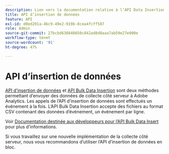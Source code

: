 ```yaml
---
description: Lien vers la documentation relative à lʼAPI Data Insertion.
title: API d’insertion de données
feature: API
exl-id: d0ed201a-4bc9-49e2-919b-8cea4fcff587
role: Admin
source-git-commit: 27bcbd638848650c842ad8d8aaa7ab59e27e900e
workflow-type: tm+mt
source-wordcount: '91'
ht-degree: 47%

---
```


# API d’insertion de données

[API d’insertion de données](https://github.com/AdobeDocs/analytics-1.4-apis/blob/master/docs/data-insertion-api/index.md) et [API Bulk Data Insertion](../bulk-data-insertion-api/bulk-data-insert.md) sont deux méthodes permettant d’envoyer des données de collecte côté serveur à Adobe Analytics. Les appels de l’API d’insertion de données sont effectués un événement à la fois. L’API Bulk Data Insertion accepte des fichiers au format CSV contenant des données d’événement, un événement par ligne.

Voir [Documentation destinée aux développeurs pour l’API Bulk Data Insert](https://developer.adobe.com/analytics-apis/docs/2.0/guides/endpoints/bulk-data-insertion/) pour plus d’informations.

Si vous travaillez sur une nouvelle implémentation de la collecte côté serveur, nous vous recommandons d’utiliser l’API d’insertion de données en bloc.
